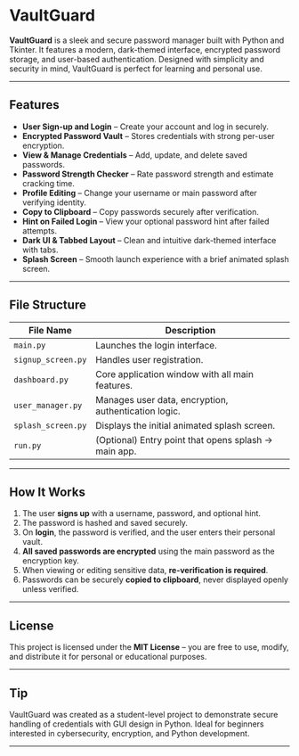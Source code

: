 # VaultGuard

**VaultGuard** is a sleek and secure password manager built with Python and Tkinter. It features a modern, dark-themed interface, encrypted password storage, and user-based authentication. Designed with simplicity and security in mind, VaultGuard is perfect for learning and personal use.

---

## Features

- **User Sign-up and Login** – Create your account and log in securely.
- **Encrypted Password Vault** – Stores credentials with strong per-user encryption.
- **View & Manage Credentials** – Add, update, and delete saved passwords.
- **Password Strength Checker** – Rate password strength and estimate cracking time.
- **Profile Editing** – Change your username or main password after verifying identity.
- **Copy to Clipboard** – Copy passwords securely after verification.
- **Hint on Failed Login** – View your optional password hint after failed attempts.
- **Dark UI & Tabbed Layout** – Clean and intuitive dark-themed interface with tabs.
- **Splash Screen** – Smooth launch experience with a brief animated splash screen.

---

## File Structure

| File Name           | Description                                             |
|---------------------|---------------------------------------------------------|
| `main.py`           | Launches the login interface.                          |
| `signup_screen.py`  | Handles user registration.                             |
| `dashboard.py`      | Core application window with all main features.        |
| `user_manager.py`   | Manages user data, encryption, authentication logic.   |
| `splash_screen.py`  | Displays the initial animated splash screen.           |
| `run.py`            | (Optional) Entry point that opens splash → main app.   |

---

## How It Works

1. The user **signs up** with a username, password, and optional hint.
2. The password is hashed and saved securely.
3. On **login**, the password is verified, and the user enters their personal vault.
4. **All saved passwords are encrypted** using the main password as the encryption key.
5. When viewing or editing sensitive data, **re-verification is required**.
6. Passwords can be securely **copied to clipboard**, never displayed openly unless verified.

---

## License

This project is licensed under the **MIT License** – you are free to use, modify, and distribute it for personal or educational purposes.

---

## Tip

VaultGuard was created as a student-level project to demonstrate secure handling of credentials with GUI design in Python. Ideal for beginners interested in cybersecurity, encryption, and Python development.

---

